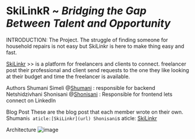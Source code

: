 # SkiLinkR ~ *Bridging the Gap Between Talent and Opportunity*
INTRODUCTION:
The Project.
The struggle of finding someone for household repairs is not easy but SkiLinkr is here to make thing easy and fast.

[SkiLinkr](https://vho-shumani.github.io./) >> is a platform for freelancers and clients to connect. freelancer post their professional and client send requests to the one they like looking at their budget and time the freelancer is available.

Authors
Shumani Simeli @[Shumani](url) : responsible for backend
Netshidzivhani Shonisani @[Shonisani](https://www.linkedin.com/in/shonisani-netshidzivhani-b7574a22a/) : Responsible for frontend
lets connect on LinkedIn

Blog Post
These are the blog post that each member wrote on their own.
Shumani`s aticle:[SkiLinkr](url)
Shonisani`s aticle: [SkiLinkr](https://medium.com/@shoneesani/skilinkr-18a7fee2ce0c)

Architecture
![image](https://github.com/Sanieeme/SkiLinkr_v2/assets/138012421/66a190ea-b456-409e-b725-3b1196d468b0)

